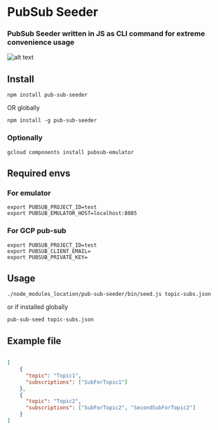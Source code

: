 # PubSub Seeder
### PubSub Seeder written in JS as CLI command for extreme convenience usage

![alt text](https://s5.gifyu.com/images/2021-08-19-22.44.40.gif "Title")


## Install

```
npm install pub-sub-seeder 
```
OR globally
```
npm install -g pub-sub-seeder
```

### Optionally

```
gcloud components install pubsub-emulator
```

## Required envs


### For emulator
```
export PUBSUB_PROJECT_ID=test
export PUBSUB_EMULATOR_HOST=localhost:8085
```

### For GCP pub-sub 
```
export PUBSUB_PROJECT_ID=test
export PUBSUB_CLIENT_EMAIL=
export PUBSUB_PRIVATE_KEY=
```
## Usage

```
./node_modules_location/pub-sub-seeder/bin/seed.js topic-subs.json
```
or if installed globally
```
pub-sub-seed topic-subs.json

```

## Example file



```json

[
    {
      "topic": "Topic1",
      "subscriptions": ["SubForTopic1"]
    }, 
    {
      "topic": "Topic2",
      "subscriptions": ["SubForTopic2", "SecondSubForTopic2"]
    }
]

```